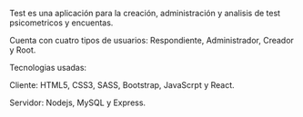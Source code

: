 Test es una aplicación para la creación, administración y analisis de test psicometricos y encuentas. 

Cuenta con cuatro tipos de usuarios: Respondiente, Administrador, Creador y Root. 

Tecnologias usadas:

Cliente: HTML5, CSS3, SASS, Bootstrap, JavaScrpt y React.

Servidor: Nodejs, MySQL y Express.